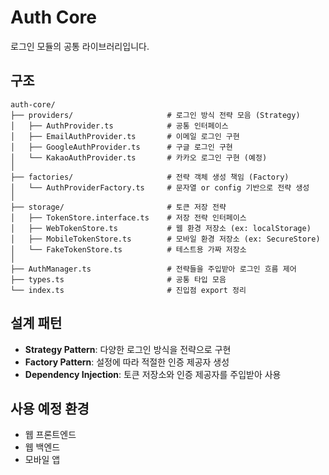 # Auth Core

로그인 모듈의 공통 라이브러리입니다.

## 구조

```
auth-core/
├── providers/                     # 로그인 방식 전략 모음 (Strategy)
│   ├── AuthProvider.ts            # 공통 인터페이스
│   ├── EmailAuthProvider.ts       # 이메일 로그인 구현
│   ├── GoogleAuthProvider.ts      # 구글 로그인 구현
│   └── KakaoAuthProvider.ts       # 카카오 로그인 구현 (예정)
│
├── factories/                     # 전략 객체 생성 책임 (Factory)
│   └── AuthProviderFactory.ts     # 문자열 or config 기반으로 전략 생성
│
├── storage/                       # 토큰 저장 전략
│   ├── TokenStore.interface.ts    # 저장 전략 인터페이스
│   ├── WebTokenStore.ts           # 웹 환경 저장소 (ex: localStorage)
│   ├── MobileTokenStore.ts        # 모바일 환경 저장소 (ex: SecureStore)
│   └── FakeTokenStore.ts          # 테스트용 가짜 저장소
│
├── AuthManager.ts                 # 전략들을 주입받아 로그인 흐름 제어
├── types.ts                       # 공통 타입 모음
└── index.ts                       # 진입점 export 정리
```

## 설계 패턴

- **Strategy Pattern**: 다양한 로그인 방식을 전략으로 구현
- **Factory Pattern**: 설정에 따라 적절한 인증 제공자 생성
- **Dependency Injection**: 토큰 저장소와 인증 제공자를 주입받아 사용

## 사용 예정 환경

- 웹 프론트엔드
- 웹 백엔드  
- 모바일 앱 